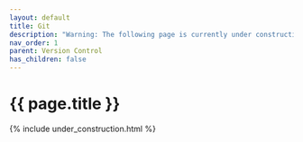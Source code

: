 ```yaml
---
layout: default
title: Git
description: "Warning: The following page is currently under construction, find more about the details in future patches, or if you choose to add in the article see info on the bottom of the page."
nav_order: 1
parent: Version Control
has_children: false
---
```


{{ page.title }}
======================

{% include under_construction.html %}

<br>

<br>